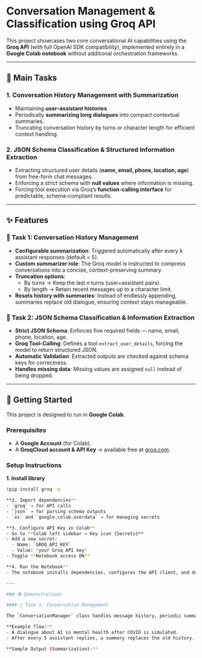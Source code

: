 # Conversation Management & Classification using Groq API

This project showcases two core conversational AI capabilities using the **Groq API** (with full OpenAI SDK compatibility), implemented entirely in a **Google Colab notebook** without additional orchestration frameworks.

---

## 📌 Main Tasks

### 1. Conversation History Management with Summarization
- Maintaining **user–assistant histories**.  
- Periodically **summarizing long dialogues** into compact contextual summaries.  
- Truncating conversation history by turns or character length for efficient context handling.  

### 2. JSON Schema Classification & Structured Information Extraction
- Extracting structured user details (**name, email, phone, location, age**) from free-form chat messages.  
- Enforcing a strict schema with **null values** where information is missing.  
- Forcing tool execution via Groq’s **function-calling interface** for predictable, schema-compliant results.  

---

## ✨ Features

### 🔹 Task 1: Conversation History Management
- **Configurable summarization**: Triggered automatically after every *k* assistant responses (default = 5).  
- **Custom summarizer role**: The Groq model is instructed to compress conversations into a concise, context-preserving summary.  
- **Truncation options**:  
  - By turns → Keep the last *n* turns (user+assistant pairs).  
  - By length → Retain recent messages up to a character limit.  
- **Resets history with summaries**: Instead of endlessly appending, summaries replace old dialogue, ensuring context stays manageable.  

### 🔹 Task 2: JSON Schema Classification & Information Extraction
- **Strict JSON Schema**: Enforces five required fields — name, email, phone, location, age.  
- **Groq Tool-Calling**: Defines a tool `extract_user_details`, forcing the model to return structured JSON.  
- **Automatic Validation**: Extracted outputs are checked against schema keys for correctness.  
- **Handles missing data**: Missing values are assigned `null` instead of being dropped.  

---

## 🚀 Getting Started

This project is designed to run in **Google Colab**.

### Prerequisites
- A **Google Account** (for Colab).  
- A **GroqCloud account & API Key** → available free at [groq.com](https://groq.com).  

### Setup Instructions
**1. Install library**
```bash
!pip install groq -q

**2. Import dependencies**
- `groq` → for API calls  
- `json` → for parsing schema outputs  
- `os` and `google.colab.userdata` → for managing secrets  

**3. Configure API Key in Colab**
- Go to **Colab left sidebar → Key icon (Secrets)**  
- Add a new secret:  
  - Name: `GROQ_API_KEY`  
  - Value: *your Groq API key*  
- Toggle **Notebook access ON**  

**4. Run the Notebook**
- The notebook installs dependencies, configures the API client, and demonstrates **Task 1** and **Task 2** step by step.  

---

### 🛠️ Demonstrations

#### 🔹 Task 1: Conversation Management

The `ConversationManager` class handles message history, periodic summarization, and truncation.  

**Example flow:**
- A dialogue about AI in mental health after COVID is simulated.  
- After every 5 assistant replies, a summary replaces the old history.  

**Sample Output (Summarization):**
